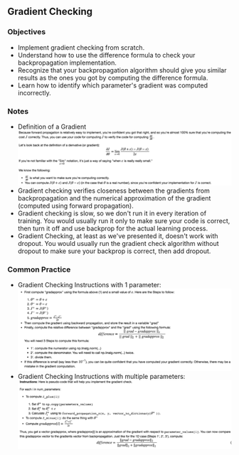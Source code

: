 ## Gradient Checking 

### Objectives
* Implement gradient checking from scratch.
* Understand how to use the difference formula to check your backpropagation implementation.
* Recognize that your backpropagation algorithm should give you similar results as the ones you got by computing the difference formula.
* Learn how to identify which parameter's gradient was computed incorrectly.

### Notes
* Definition of a Gradient
![](./img/gradient_def.png)
* Gradient checking verifies closeness between the gradients from backpropagation and the numerical approximation of the gradient (computed using forward propagation).
* Gradient checking is slow, so we don't run it in every iteration of training. You would usually run it only to make sure your code is correct, then turn it off and use backprop for the actual learning process.
* Gradient Checking, at least as we've presented it, doesn't work with dropout. You would usually run the gradient check algorithm without dropout to make sure your backprop is correct, then add dropout.

### Common Practice 
* Gradient Checking Instructions with 1 parameter: 
![](./img/gradient_checking.png)  
* Gradient Checking Instructions with multiple parameters: 
![](./img/gradient_checking_multi.png)  
